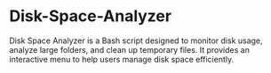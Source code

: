 # Disk-Space-Analyzer
Disk Space Analyzer is a Bash script designed to monitor disk usage, analyze large folders, and clean up temporary files. It provides an interactive menu to help users manage disk space efficiently.
